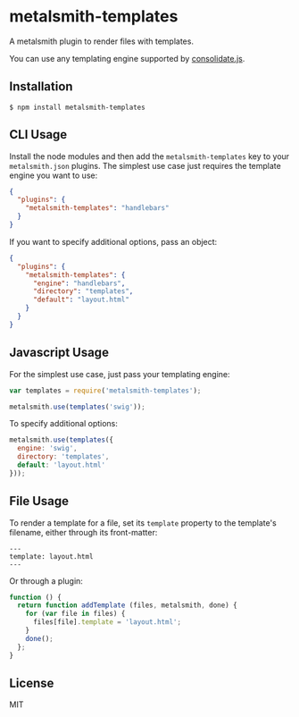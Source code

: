 
# metalsmith-templates

  A metalsmith plugin to render files with templates.

  You can use any templating engine supported by [consolidate.js](https://github.com/visionmedia/consolidate.js).

## Installation

    $ npm install metalsmith-templates

## CLI Usage

  Install the node modules and then add the `metalsmith-templates` key to your `metalsmith.json` plugins. The simplest use case just requires the template engine you want to use:

```json
{
  "plugins": {
    "metalsmith-templates": "handlebars"
  }
}
```

  If you want to specify additional options, pass an object:

```json
{
  "plugins": {
    "metalsmith-templates": {
      "engine": "handlebars",
      "directory": "templates",
      "default": "layout.html"
    }
  }
}
```

## Javascript Usage

  For the simplest use case, just pass your templating engine:

```js
var templates = require('metalsmith-templates');

metalsmith.use(templates('swig'));
```

  To specify additional options:

```js
metalsmith.use(templates({
  engine: 'swig',
  directory: 'templates',
  default: 'layout.html'
}));
```

## File Usage

  To render a template for a file, set its `template` property to the template's filename, either through its front-matter:

```
---
template: layout.html
---
```

  Or through a plugin:

```js
function () {
  return function addTemplate (files, metalsmith, done) {
    for (var file in files) {
      files[file].template = 'layout.html';
    }
    done();
  };
}
```

## License

  MIT
